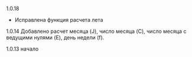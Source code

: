 1.0.18
- Исправлена функция расчета лета 

1.0.14
Добавлено расчет месяца (J), 
число месяца (C), 
число месяца с ведущими нулями (E),
день недели (f).

1.0.13
начало